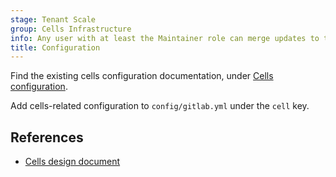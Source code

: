 ```yaml
---
stage: Tenant Scale
group: Cells Infrastructure
info: Any user with at least the Maintainer role can merge updates to this content. For details, see https://docs.gitlab.com/ee/development/development_processes.html#development-guidelines-review.
title: Configuration
---
```


Find the existing cells configuration documentation, under [Cells configuration](../../administration/cells.md).

Add cells-related configuration to `config/gitlab.yml` under the `cell` key.

## References

- [Cells design document](https://handbook.gitlab.com/handbook/engineering/architecture/design-documents/cells/)
